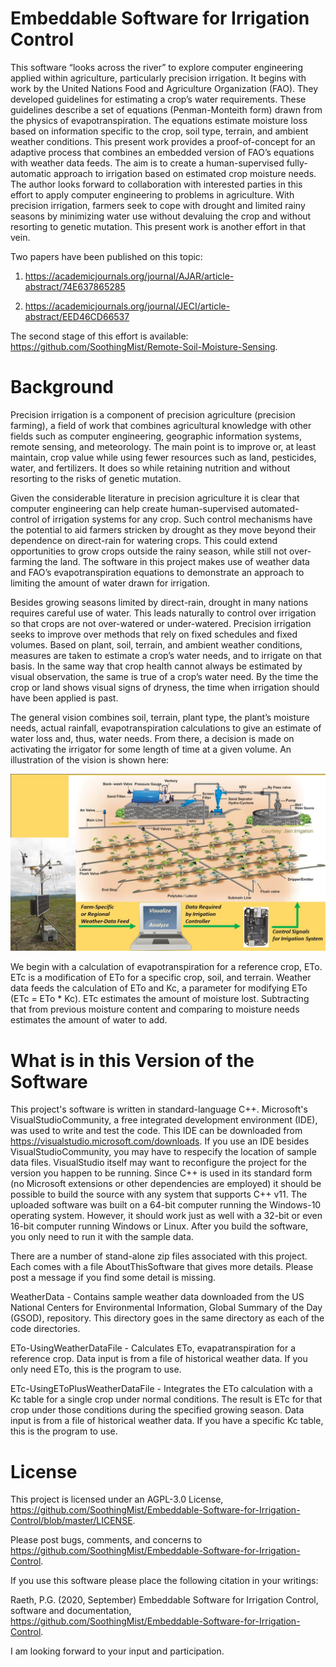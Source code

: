 # Embeddable Software for Irrigation Control

This software “looks across the river” to explore computer engineering applied within agriculture, particularly precision irrigation. It begins with work by the United Nations Food and Agriculture Organization (FAO). They developed guidelines for estimating a crop’s water requirements. These guidelines describe a set of equations (Penman-Monteith form) drawn from the physics of evapotranspiration. The equations estimate moisture loss based on information specific to the crop, soil type, terrain, and ambient weather conditions. This present work provides a proof-of-concept for an adaptive process that combines an embedded version of FAO’s equations with weather data feeds. The aim is to create a human-supervised fully-automatic approach to irrigation based on estimated crop moisture needs. The author looks forward to collaboration with interested parties in this effort to apply computer engineering to problems in agriculture. With precision irrigation, farmers seek to cope with drought and limited rainy seasons by minimizing water use without devaluing the crop and without resorting to genetic mutation. This present work is another effort in that vein.

Two papers have been published on this topic:

1) https://academicjournals.org/journal/AJAR/article-abstract/74E637865285

2) https://academicjournals.org/journal/JECI/article-abstract/EED46CD66537

The second stage of this effort is available: https://github.com/SoothingMist/Remote-Soil-Moisture-Sensing.

# Background

Precision irrigation is a component of precision agriculture (precision farming), a field of work that combines agricultural knowledge with other fields such as computer engineering, geographic information systems, remote sensing, and meteorology. The main point is to improve or, at least maintain, crop value while using fewer resources such as land, pesticides, water, and fertilizers. It does so while retaining nutrition and without resorting to the risks of genetic mutation.

Given the considerable literature in precision agriculture it is clear that computer engineering can help create human-supervised automated-control of irrigation systems for any crop. Such control mechanisms have the potential to aid farmers stricken by drought as they move beyond their dependence on direct-rain for watering crops. This could extend opportunities to grow crops outside the rainy season, while still not over-farming the land. The software in this project makes use of weather data and FAO’s evapotranspiration equations to demonstrate an approach to limiting the amount of water drawn for irrigation.

Besides growing seasons limited by direct-rain, drought in many nations requires careful use of water. This leads naturally to control over irrigation so that crops are not over-watered or under-watered. Precision irrigation seeks to improve over methods that rely on fixed schedules and fixed volumes. Based on plant, soil, terrain, and ambient weather conditions, measures are taken to estimate a crop’s water needs, and to irrigate on that basis. In the same way that crop health cannot always be estimated by visual observation, the same is true of a crop’s water need. By the time the crop or land shows visual signs of dryness, the time when irrigation should have been applied is past.

The general vision combines soil, terrain, plant type, the plant’s moisture needs, actual rainfall, evapotranspiration calculations to give an estimate of water loss and, thus, water needs. From there, a decision is made on activating the irrigator for some length of time at a given volume. An illustration of the vision is shown here:

![Image of Vision](https://github.com/SoothingMist/Embeddable-Software-for-Irrigation-Control/blob/master/VisionPicture.jpg)

We begin with a calculation of evapotranspiration for a reference crop, ETo. ETc is a modification of ETo for a specific crop, soil, and terrain. Weather data feeds the calculation of ETo and Kc, a parameter for modifying ETo (ETc = ETo * Kc). ETc estimates the amount of moisture lost. Subtracting that from previous moisture content and comparing to moisture needs estimates the amount of water to add.

# What is in this Version of the Software

This project's software is written in standard-language C++. Microsoft's VisualStudioCommunity, a free integrated development environment (IDE), was used to write and test the code. This IDE can be downloaded from https://visualstudio.microsoft.com/downloads. If you use an IDE besides VisualStudioCommunity, you may have to respecify the location of sample data files. VisualStudio itself may want to reconfigure the project for the version you happen to be running. Since C++ is used in its standard form (no Microsoft extensions or other dependencies are employed) it should be possible to build the source with any system that supports C++ v11. The uploaded software was built on a 64-bit computer running the Windows-10 operating system. However, it should work just as well with a 32-bit or even 16-bit computer running Windows or Linux. After you build the software, you only need to run it with the sample data.

There are a number of stand-alone zip files associated with this project. Each comes with a file AboutThisSoftware that gives more details. Please post a message if you find some detail is missing.

WeatherData - Contains sample weather data downloaded from the US National Centers for Environmental Information, Global Summary of the Day (GSOD), repository. This directory goes in the same directory as each of the code directories.

ETo-UsingWeatherDataFile - Calculates ETo, evapatranspiration for a reference crop. Data input is from a file of historical weather data. If you only need ETo, this is the program to use.

ETc-UsingEToPlusWeatherDataFile - Integrates the ETo calculation with a Kc table for a single crop under normal conditions. The result is ETc for that crop under those conditions during the specified growing season. Data input is from a file of historical weather data. If you have a specific Kc table, this is the program to use.

# License

This project is licensed under an AGPL-3.0 License, 
https://github.com/SoothingMist/Embeddable-Software-for-Irrigation-Control/blob/master/LICENSE.

Please post bugs, comments, and concerns to https://github.com/SoothingMist/Embeddable-Software-for-Irrigation-Control.

If you use this software please place the following citation in your writings:

Raeth, P.G. (2020, September) Embeddable Software for Irrigation Control, software and documentation, 
https://github.com/SoothingMist/Embeddable-Software-for-Irrigation-Control.

I am looking forward to your input and participation.
